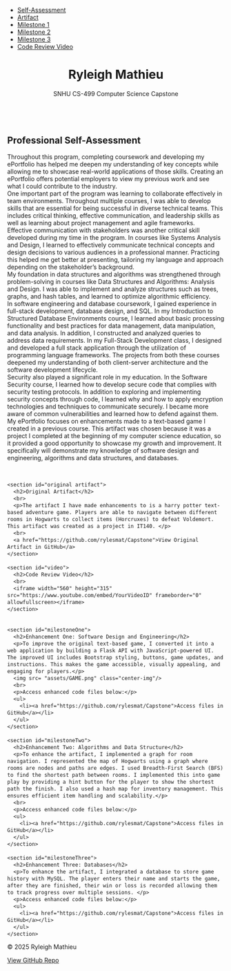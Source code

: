 <html lang="en">
<head>
  <meta charset="UTF-8" />
  <meta name="viewport" content="width=device-width, initial-scale=1.0" />
  <title>Your Name | ePortfolio</title>
  <link rel="stylesheet" href="css/style.css" />
</head>
<body>
<nav class="navbar">
    <div class="logo"></div>
  <ul class="nav-links"> 
    <li><a href="#assessment">Self-Assessment</a></li>
	<li><a href="#original artifact">Artifact</a></li>
    <li><a href="#milestoneOne">Milestone 1</a></li>
    <li><a href="#milestoneTwo">Milestone 2</a></li>
    <li><a href="#milestoneThree">Milestone 3</a></li>
    <li><a href="#video">Code Review Video</a></li>
  </ul>
</nav>
  <header>
    <h1>Ryleigh Mathieu</h1>
    <p>SNHU CS-499 Computer Science Capstone</p>
	<br>
  </header>

  <main>
	<section id="assessment">
      <h2>Professional Self-Assessment</h2>
	  <p>Throughout this program, completing coursework and developing my ePortfolio has helped me deepen my understanding of key concepts while allowing me to showcase real-world applications of those skills. Creating an ePortfolio offers potential employers to view my previous work and see what I could contribute to the industry.
	  <br>
One important part of the program was learning to collaborate effectively in team environments. Throughout multiple courses, I was able to develop skills that are essential for being successful in diverse technical teams. This includes critical thinking, effective communication, and leadership skills as well as learning about project management and agile frameworks.
<br>
Effective communication with stakeholders was another critical skill developed during my time in the program. In courses like Systems Analysis and Design, I learned to effectively communicate technical concepts and design decisions to various audiences in a professional manner. Practicing this helped me get better at presenting, tailoring my language and approach depending on the stakeholder’s background. 
<br>
My foundation in data structures and algorithms was strengthened through problem-solving in courses like Data Structures and Algorithms: Analysis and Design. I was able to implement and analyze structures such as trees, graphs, and hash tables, and learned to optimize algorithmic efficiency. 
<br>
In software engineering and database coursework, I gained experience in full-stack development, database design, and SQL. In my Introduction to Structured Database Environments course, I learned about basic processing functionality and best practices for data management, data manipulation, and data analysis. In addition, I constructed and analyzed queries to address data requirements. In my Full-Stack Development class, I designed and developed a full stack application through the utilization of programming language frameworks. The projects from both these courses deepened my understanding of both client-server architecture and the software development lifecycle.
<br>
Security also played a significant role in my education. In the Software Security course, I learned how to develop secure code that complies with security testing protocols. In addition to exploring and implementing security concepts through code, I learned why and how to apply encryption technologies and techniques to communicate securely. I became more aware of common vulnerabilities and learned how to defend against them.
<br>
My ePortfolio focuses on enhancements made to a text-based game I created in a previous course. This artifact was chosen because it was a project I completed at the beginning of my computer science education, so it provided a good opportunity to showcase my growth and improvement. It specifically will demonstrate my knowledge of software design and engineering, algorithms and data structures, and databases.
 </p>
	  <br>
    </section>
  
  
	<section id="original artifact">
      <h2>Original Artifact</h2>
	  <br>
	  <p>The artifact I have made enhancements to is a harry potter text-based adventure game. Players are able to navigate between different rooms in Hogwarts to collect items (Horcruxes) to defeat Voldemort. This artifact was created as a project in IT140. </p>
	  <br>
      <a href="https://github.com/rylesmat/Capstone">View Original Artifact in GitHub</a>
    </section>
	
	<section id="video">
      <h2>Code Review Video</h2>
	  <br>
      <iframe width="560" height="315" src="https://www.youtube.com/embed/YourVideoID" frameborder="0" allowfullscreen></iframe>
    </section>
  
  
    <section id="milestoneOne">
      <h2>Enhancement One: Software Design and Engineering</h2>
	  <p>To improve the original text-based game, I converted it into a web application by building a Flask API with JavaScript-powered UI. The improved UI includes Bootstrap styling, buttons, game updates, and instructions. This makes the game accessible, visually appealing, and engaging for players.</p>
	  <img src= "assets/GAME.png" class="center-img"/>
	  <br>
      <p>Access enhanced code files below:</p>
      <ul>
        <li><a href="https://github.com/rylesmat/Capstone">Access files in GitHub</a></li>
      </ul>
    </section>
	
	<section id="milestoneTwo">
      <h2>Enhancement Two: Algorithms and Data Structure</h2>
	  <p>To enhance the artifact, I implemented a graph for room navigation. I represented the map of Hogwarts using a graph where rooms are nodes and paths are edges. I used Breadth-First Search (BFS) to find the shortest path between rooms. I implemented this into game play by providing a hint button for the player to show the shortest path the finish. I also used a hash map for inventory management. This ensures efficient item handling and scalability.</p>
	  <br>
      <p>Access enhanced code files below:</p>
      <ul>
        <li><a href="https://github.com/rylesmat/Capstone">Access files in GitHub</a></li>
      </ul>
    </section>
	
	<section id="milestoneThree">
      <h2>Enhancement Three: Databases</h2>
	  <p>To enhance the artifact, I integrated a database to store game history with MySQL. The player enters their name and starts the game, after they are finished, their win or loss is recorded allowing them to track progress over multiple sessions. </p>
      <p>Access enhanced code files below:</p>
      <ul>
        <li><a href="https://github.com/rylesmat/Capstone">Access files in GitHub</a></li>
      </ul>
    </section>
  </main>

  <footer>
    <p>© 2025 Ryleigh Mathieu</p>
    <p><a href="https://github.com/rylesmat/Capstone">View GitHub Repo</a></p>
  </footer>
</body>
</html>
